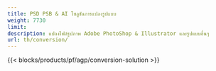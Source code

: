 ```yaml
---
title: PSD PSB & AI โซลูชันการแปลงรูปแบบ
weight: 7730
limit: 
description: แปลงไฟล์รูปภาพ Adobe PhotoShop & Illustrator และรูปแบบอื่นๆ
url: th/conversion/
---
```


{{< blocks/products/pf/agp/conversion-solution >}} 
